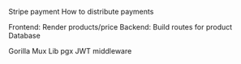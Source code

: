 Stripe payment
How to distribute payments


Frontend:
    Render products/price
Backend:
    Build routes for product Database

Gorilla Mux
Lib pgx
JWT middleware


